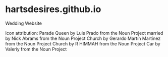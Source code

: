 # hartsdesires.github.io
Wedding Website


Icon attribution:
Parade Queen by Luis Prado from the Noun Project
married by Nick Abrams from the Noun Project
Church by Gerardo Martín Martínez from the Noun Project
Church by R HIMMAH from the Noun Project
Car by Valeriy from the Noun Project
